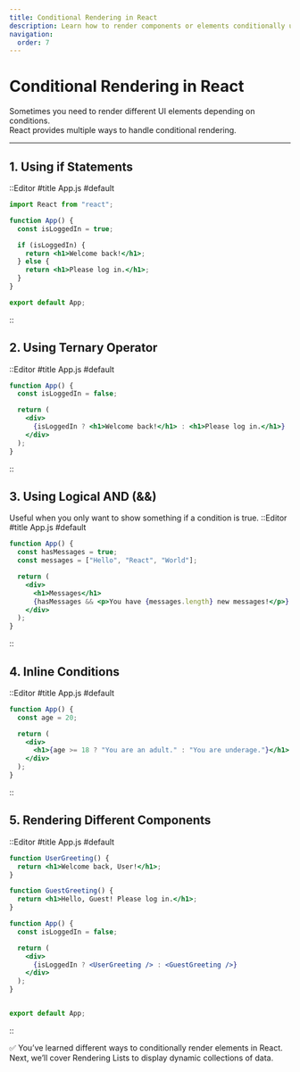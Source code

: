 ```yaml
---
title: Conditional Rendering in React
description: Learn how to render components or elements conditionally using if statements, ternary operators, and logical operators in React.
navigation:
  order: 7
---
```


# Conditional Rendering in React

Sometimes you need to render different UI elements depending on conditions.  
React provides multiple ways to handle conditional rendering.

---

## 1. Using if Statements

::Editor
#title
App.js
#default
```jsx
import React from "react";

function App() {
  const isLoggedIn = true;

  if (isLoggedIn) {
    return <h1>Welcome back!</h1>;
  } else {
    return <h1>Please log in.</h1>;
  }
}

export default App;
```
::

## 2. Using Ternary Operator

::Editor
#title
App.js
#default
```jsx
function App() {
  const isLoggedIn = false;

  return (
    <div>
      {isLoggedIn ? <h1>Welcome back!</h1> : <h1>Please log in.</h1>}
    </div>
  );
}
```
::

## 3. Using Logical AND (&&)
Useful when you only want to show something if a condition is true.
::Editor
#title
App.js
#default
```jsx
function App() {
  const hasMessages = true;
  const messages = ["Hello", "React", "World"];

  return (
    <div>
      <h1>Messages</h1>
      {hasMessages && <p>You have {messages.length} new messages!</p>}
    </div>
  );
}
```
::

## 4. Inline Conditions
::Editor
#title
App.js
#default
```jsx
function App() {
  const age = 20;

  return (
    <div>
      <h1>{age >= 18 ? "You are an adult." : "You are underage."}</h1>
    </div>
  );
}
```
::

## 5. Rendering Different Components
::Editor
#title
App.js
#default
```jsx
function UserGreeting() {
  return <h1>Welcome back, User!</h1>;
}

function GuestGreeting() {
  return <h1>Hello, Guest! Please log in.</h1>;
}

function App() {
  const isLoggedIn = false;

  return (
    <div>
      {isLoggedIn ? <UserGreeting /> : <GuestGreeting />}
    </div>
  );
}


export default App;
```
::

✅ You’ve learned different ways to conditionally render elements in React.
Next, we’ll cover Rendering Lists to display dynamic collections of data.